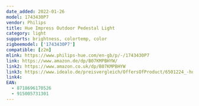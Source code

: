 ```yaml
---
date_added: 2022-01-26
model: 1743430P7
vendor: Philips
title: Hue Impress Outdoor Pedestal Light
category: light
supports: brightness, colortemp, color
zigbeemodel: ['1743430P7']
compatible: [z2m]
mlink: https://www.philips-hue.com/en-gb/p/-/1743430P7
link: https://www.amazon.de/dp/B07KMPBHYW/
link2: https://www.amazon.co.uk/dp/B07KMPBHYW
link3: https://www.idealo.de/preisvergleich/OffersOfProduct/6501224_-hue-white-and-color-ambiance-impress-led-17434-30-p7-philips.html
link4: 
EAN: 
  - 8718696170526
  - 915005731301
---
```

